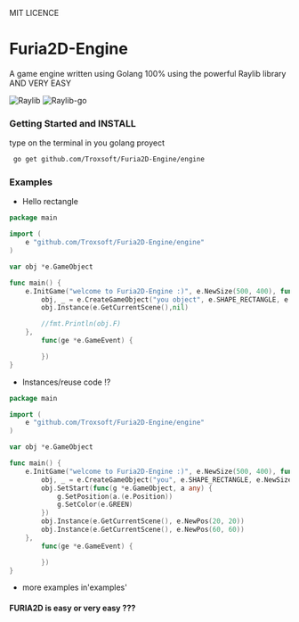 MIT LICENCE


# Furia2D-Engine
A game engine written using Golang 100% using the powerful Raylib library
                  AND VERY EASY



![Raylib](https://github.com/raysan5/raylib)
![Raylib-go](https://github.com/gen2brain/raylib-go)
### Getting Started and INSTALL
type on the terminal in you golang proyect
```bash
 go get github.com/Troxsoft/Furia2D-Engine/engine
```

### Examples
- Hello rectangle 
```go
package main

import (
	e "github.com/Troxsoft/Furia2D-Engine/engine"
)

var obj *e.GameObject

func main() {
	e.InitGame("welcome to Furia2D-Engine :)", e.NewSize(500, 400), func(ge *e.GameEvent) {
		obj, _ = e.CreateGameObject("you object", e.SHAPE_RECTANGLE, e.NewSize(30, 30), e.NewPosition(30, 30))
		obj.Instance(e.GetCurrentScene(),nil)

		//fmt.Println(obj.F)
	},
		func(ge *e.GameEvent) {

		})
}

```
- Instances/reuse code !?
```go
package main

import (
	e "github.com/Troxsoft/Furia2D-Engine/engine"
)

var obj *e.GameObject

func main() {
	e.InitGame("welcome to Furia2D-Engine :)", e.NewSize(500, 400), func(ge *e.GameEvent) {
		obj, _ = e.CreateGameObject("you", e.SHAPE_RECTANGLE, e.NewSize(30, 30), e.NewPosition(30, 30))
		obj.SetStart(func(g *e.GameObject, a any) {
			g.SetPosition(a.(e.Position))
			g.SetColor(e.GREEN)
		})
		obj.Instance(e.GetCurrentScene(), e.NewPos(20, 20))
		obj.Instance(e.GetCurrentScene(), e.NewPos(60, 60))
	},
		func(ge *e.GameEvent) {

		})
}

```
- more examples in'examples'
#### FURIA2D is easy or very easy ???
